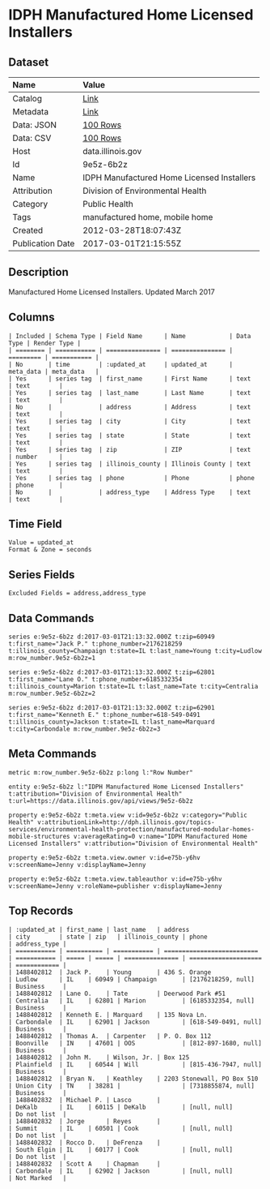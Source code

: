 # IDPH Manufactured Home Licensed Installers

## Dataset

| Name | Value |
| :--- | :---- |
| Catalog | [Link](https://catalog.data.gov/dataset/idph-manufactured-home-licensed-installers-69c98) |
| Metadata | [Link](https://data.illinois.gov/api/views/9e5z-6b2z) |
| Data: JSON | [100 Rows](https://data.illinois.gov/api/views/9e5z-6b2z/rows.json?max_rows=100) |
| Data: CSV | [100 Rows](https://data.illinois.gov/api/views/9e5z-6b2z/rows.csv?max_rows=100) |
| Host | data.illinois.gov |
| Id | 9e5z-6b2z |
| Name | IDPH Manufactured Home Licensed Installers |
| Attribution | Division of Environmental Health |
| Category | Public Health |
| Tags | manufactured home, mobile home |
| Created | 2012-03-28T18:07:43Z |
| Publication Date | 2017-03-01T21:15:55Z |

## Description

Manufactured Home Licensed Installers. Updated March 2017

## Columns

```ls
| Included | Schema Type | Field Name      | Name            | Data Type | Render Type |
| ======== | =========== | =============== | =============== | ========= | =========== |
| No       | time        | :updated_at     | updated_at      | meta_data | meta_data   |
| Yes      | series tag  | first_name      | First Name      | text      | text        |
| Yes      | series tag  | last_name       | Last Name       | text      | text        |
| No       |             | address         | Address         | text      | text        |
| Yes      | series tag  | city            | City            | text      | text        |
| Yes      | series tag  | state           | State           | text      | text        |
| Yes      | series tag  | zip             | ZIP             | text      | number      |
| Yes      | series tag  | illinois_county | Illinois County | text      | text        |
| Yes      | series tag  | phone           | Phone           | phone     | phone       |
| No       |             | address_type    | Address Type    | text      | text        |
```

## Time Field

```ls
Value = updated_at
Format & Zone = seconds
```

## Series Fields

```ls
Excluded Fields = address,address_type
```

## Data Commands

```ls
series e:9e5z-6b2z d:2017-03-01T21:13:32.000Z t:zip=60949 t:first_name="Jack P." t:phone_number=2176218259 t:illinois_county=Champaign t:state=IL t:last_name=Young t:city=Ludlow m:row_number.9e5z-6b2z=1

series e:9e5z-6b2z d:2017-03-01T21:13:32.000Z t:zip=62801 t:first_name="Lane O." t:phone_number=6185332354 t:illinois_county=Marion t:state=IL t:last_name=Tate t:city=Centralia m:row_number.9e5z-6b2z=2

series e:9e5z-6b2z d:2017-03-01T21:13:32.000Z t:zip=62901 t:first_name="Kenneth E." t:phone_number=618-549-0491 t:illinois_county=Jackson t:state=IL t:last_name=Marquard t:city=Carbondale m:row_number.9e5z-6b2z=3
```

## Meta Commands

```ls
metric m:row_number.9e5z-6b2z p:long l:"Row Number"

entity e:9e5z-6b2z l:"IDPH Manufactured Home Licensed Installers" t:attribution="Division of Environmental Health" t:url=https://data.illinois.gov/api/views/9e5z-6b2z

property e:9e5z-6b2z t:meta.view v:id=9e5z-6b2z v:category="Public Health" v:attributionLink=http://dph.illinois.gov/topics-services/environmental-health-protection/manufactured-modular-homes-mobile-structures v:averageRating=0 v:name="IDPH Manufactured Home Licensed Installers" v:attribution="Division of Environmental Health"

property e:9e5z-6b2z t:meta.view.owner v:id=e75b-y6hv v:screenName=Jenny v:displayName=Jenny

property e:9e5z-6b2z t:meta.view.tableauthor v:id=e75b-y6hv v:screenName=Jenny v:roleName=publisher v:displayName=Jenny
```

## Top Records

```ls
| :updated_at | first_name | last_name   | address                    | city        | state | zip   | illinois_county | phone                | address_type | 
| =========== | ========== | =========== | ========================== | =========== | ===== | ===== | =============== | ==================== | ============ | 
| 1488402812  | Jack P.    | Young       | 436 S. Orange              | Ludlow      | IL    | 60949 | Champaign       | [2176218259, null]   | Business     | 
| 1488402812  | Lane O.    | Tate        | Deerwood Park #51          | Centralia   | IL    | 62801 | Marion          | [6185332354, null]   | Business     | 
| 1488402812  | Kenneth E. | Marquard    | 135 Nova Ln.               | Carbondale  | IL    | 62901 | Jackson         | [618-549-0491, null] | Business     | 
| 1488402812  | Thomas A.  | Carpenter   | P. O. Box 112              | Boonville   | IN    | 47601 | OOS             | [812-897-1680, null] | Business     | 
| 1488402812  | John M.    | Wilson, Jr. | Box 125                    | Plainfield  | IL    | 60544 | Will            | [815-436-7947, null] | Business     | 
| 1488402812  | Bryan N.   | Keathley    | 2203 Stonewall, PO Box 510 | Union City  | TN    | 38281 |                 | [7318855874, null]   | Business     | 
| 1488402832  | Michael P. | Lasco       |                            | DeKalb      | IL    | 60115 | DeKalb          | [null, null]         | Do not list  | 
| 1488402832  | Jorge      | Reyes       |                            | Summit      | IL    | 60501 | Cook            | [null, null]         | Do not list  | 
| 1488402832  | Rocco D.   | DeFrenza    |                            | South Elgin | IL    | 60177 | Cook            | [null, null]         | Do not list  | 
| 1488402832  | Scott A    | Chapman     |                            | Carbondale  | IL    | 62902 | Jackson         | [null, null]         | Not Marked   | 
```